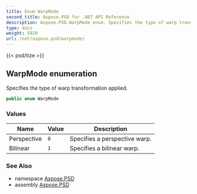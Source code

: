 ```yaml
---
title: Enum WarpMode
second_title: Aspose.PSD for .NET API Reference
description: Aspose.PSD.WarpMode enum. Specifies the type of warp transformation applied
type: docs
weight: 5920
url: /net/aspose.psd/warpmode/
---
```

{{< psd/tize >}}
## WarpMode enumeration

Specifies the type of warp transformation applied.

```csharp
public enum WarpMode
```

### Values

| Name | Value | Description |
| --- | --- | --- |
| Perspective | `0` | Specifies a perspective warp. |
| Bilinear | `1` | Specifies a bilinear warp. |

### See Also

* namespace [Aspose.PSD](../../aspose.psd/)
* assembly [Aspose.PSD](../../)


